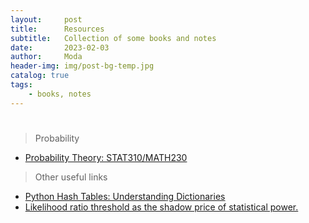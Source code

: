 ```yaml
---
layout:     post
title:      Resources
subtitle:   Collection of some books and notes
date:       2023-02-03
author:     Moda
header-img: img/post-bg-temp.jpg
catalog: true
tags:
    - books, notes
---
```


# 

> Probability

* [Probability Theory: STAT310/MATH230](https://1drv.ms/b/s!Ao9XkuYvIZQIlV09UrWhRYe_ynVn?e=Er6qjD)
  
> Other useful links
* [Python Hash Tables: Understanding Dictionaries](https://thepythoncorner.com/posts/2020-08-21-hash-tables-understanding-dictionaries/)
* [Likelihood ratio threshold as the shadow price of statistical power.](http://bactra.org/weblog/630.html)